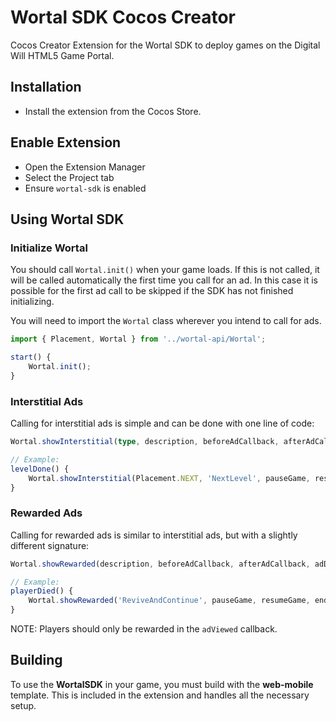 # Wortal SDK Cocos Creator

Cocos Creator Extension for the Wortal SDK to deploy games on the Digital Will HTML5 Game Portal.

## Installation

- Install the extension from the Cocos Store.

## Enable Extension

- Open the Extension Manager
- Select the Project tab
- Ensure `wortal-sdk` is enabled

## Using Wortal SDK

### Initialize Wortal

You should call `Wortal.init()` when your game loads. If this is not called, it will be called automatically the
first time you call for an ad. In this case it is possible for the first ad call to be skipped if the SDK has not
finished initializing.

You will need to import the `Wortal` class wherever you intend to call for ads.

```typescript
import { Placement, Wortal } from '../wortal-api/Wortal';

start() {
    Wortal.init();
}
```

### Interstitial Ads

Calling for interstitial ads is simple and can be done with one line of code:

```typescript
Wortal.showInterstitial(type, description, beforeAdCallback, afterAdCallback);

// Example:
levelDone() {
    Wortal.showInterstitial(Placement.NEXT, 'NextLevel', pauseGame, resumeGame);
}
```

### Rewarded Ads

Calling for rewarded ads is similar to interstitial ads, but with a slightly different signature:

```typescript
Wortal.showRewarded(description, beforeAdCallback, afterAdCallback, adDismissedCallback, adViewedCallback);

// Example:
playerDied() {
    Wortal.showRewarded('ReviveAndContinue', pauseGame, resumeGame, endLevel, revivePlayer);
}
```

NOTE: Players should only be rewarded in the `adViewed` callback.

## Building
To use the <b>WortalSDK</b> in your game, you must build with the <b>web-mobile</b> template.  This is included in the
extension and handles all the necessary setup.